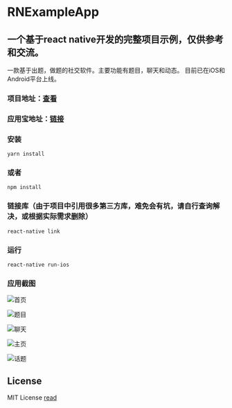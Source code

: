 # RNExampleApp

## 一个基于react native开发的完整项目示例，仅供参考和交流。

一款基于出题，做题的社交软件。主要功能有题目，聊天和动态。
目前已在iOS和Android平台上线。


### 项目地址：[查看](https://github.com/Evai/RNExampleApp)


### 应用宝地址：[链接](http://a.app.qq.com/o/simple.jsp?pkgname=com.whereapp)

### 安装

```
yarn install
```

### 或者

```
npm install
```

### 链接库（由于项目中引用很多第三方库，难免会有坑，请自行查询解决，或根据实际需求删除）

```
react-native link
```

### 运行

```
react-native run-ios
```

### 应用截图

![首页](https://www.yuhechu.com:8090/uploads/image/home.png)

![题目](https://www.yuhechu.com:8090/uploads/image/title.png)

![聊天](https://www.yuhechu.com:8090/uploads/image/chat.png)

![主页](https://www.yuhechu.com:8090/uploads/image/profile.png)

![话题](https://www.yuhechu.com:8090/uploads/image/topic.png)


## License
MIT License [read](https://github.com/Evai/RNExampleApp/blob/master/LICENSE)

